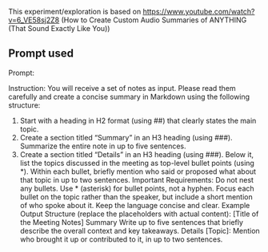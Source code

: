 
This experiment/exploration is based on https://www.youtube.com/watch?v=6_VE58sj2Z8 (How to Create Custom Audio Summaries of ANYTHING (That Sound Exactly Like You))

## Prompt used

Prompt:

Instruction:
You will receive a set of notes as input. Please read them carefully and create a concise summary in Markdown using the following structure:
1. Start with a heading in H2 format (using ##) that clearly states the main topic.
2. Create a section titled “Summary” in an H3 heading (using ###). Summarize the entire note in up to five sentences.
3. Create a section titled “Details” in an H3 heading (using ###). Below it, list the topics discussed in the meeting as top-level bullet points (using *). Within each bullet, briefly mention who said or proposed what about that topic in up to two sentences.
Important Requirements:
Do not nest any bullets.
Use * (asterisk) for bullet points, not a hyphen.
Focus each bullet on the topic rather than the speaker, but include a short mention of who spoke about it.
Keep the language concise and clear.
Example Output Structure (replace the placeholders with actual content):
[Title of the Meeting Notes]
Summary
Write up to five sentences that briefly describe the overall context and key takeaways.
Details
[Topic]: Mention who brought it up or contributed to it, in up to two sentences.
